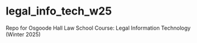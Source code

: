 # legal_info_tech_w25
Repo for Osgoode Hall Law School Course: Legal Information Technology (Winter 2025)
